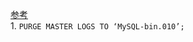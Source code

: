 [参考](https://www.cnblogs.com/xxoome/p/9802684.html)   
    1. `PURGE MASTER LOGS TO ‘MySQL-bin.010’;`

